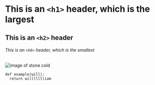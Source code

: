 # This is an `<h1>` header, which is the largest
## This is an `<h2>` header
###### This is an `<h6>` header, which is the smallest

![image of stone cold](https://www.thesmackdownhotel.com/images/wrestling/wrestlers/full-body/stone-cold-steve-austin.png)

```
def example(will):
  return willllllliam
```
